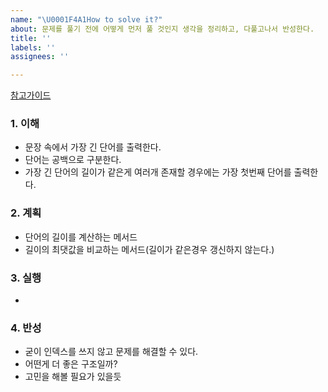 ```yaml
---
name: "\U0001F4A1How to solve it?"
about: 문제를 풀기 전에 어떻게 먼저 풀 것인지 생각을 정리하고, 다풀고나서 반성한다.
title: ''
labels: ''
assignees: ''

---
```


[참고가이드](https://megaptera.notion.site/6-5f9b4105eb0748fd8f8baa631d92d6ea)

### 1. 이해
- 문장 속에서 가장 긴 단어를 출력한다.
- 단어는 공백으로 구분한다.
- 가장 긴 단어의 길이가 같은게 여러개 존재할 경우에는 가장 첫번째 단어를 출력한다.

### 2. 계획
- 단어의 길이를 계산하는 메서드
- 길이의 최댓값을 비교하는 메서드(길이가 같은경우 갱신하지 않는다.)

### 3. 실행
- 

### 4. 반성
- 굳이 인덱스를 쓰지 않고 문제를 해결할 수 있다.
- 어떤게 더 좋은 구조일까?
- 고민을 해볼 필요가 있을듯
